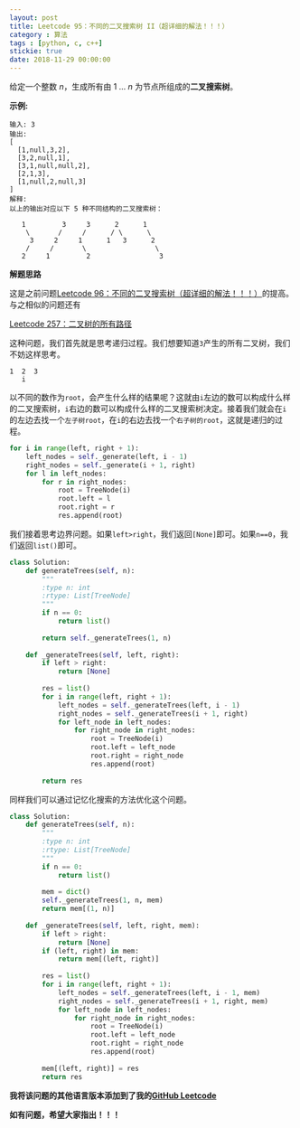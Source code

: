 ```yaml
---
layout: post
title: Leetcode 95：不同的二叉搜索树 II（超详细的解法！！！）
category : 算法
tags : [python, c, c++]
stickie: true
date: 2018-11-29 00:00:00
---
```


给定一个整数 *n*，生成所有由 1 ... *n* 为节点所组成的**二叉搜索树**。

**示例:**

```
输入: 3
输出:
[
  [1,null,3,2],
  [3,2,null,1],
  [3,1,null,null,2],
  [2,1,3],
  [1,null,2,null,3]
]
解释:
以上的输出对应以下 5 种不同结构的二叉搜索树：

   1         3     3      2      1
    \       /     /      / \      \
     3     2     1      1   3      2
    /     /       \                 \
   2     1         2                 3
```

**解题思路**

这是之前问题[Leetcode 96：不同的二叉搜索树（超详细的解法！！！）](https://blog.csdn.net/qq_17550379/article/details/84632621)的提高。与之相似的问题还有

[Leetcode 257：二叉树的所有路径](https://blog.csdn.net/qq_17550379/article/details/82144047)

这种问题，我们首先就是思考递归过程。我们想要知道`3`产生的所有二叉树，我们不妨这样思考。

```
1  2  3
   i
```

以不同的数作为`root`，会产生什么样的结果呢？这就由`i`左边的数可以构成什么样的二叉搜索树，`i`右边的数可以构成什么样的二叉搜索树决定。接着我们就会在`i`的左边去找一个`左子树root`，在`i`的右边去找一个`右子树的root`，这就是递归的过程。

```python
for i in range(left, right + 1):
    left_nodes = self._generate(left, i - 1)
    right_nodes = self._generate(i + 1, right)
    for l in left_nodes:
        for r in right_nodes:
            root = TreeNode(i)
            root.left = l
            root.right = r
            res.append(root)
```

我们接着思考边界问题。如果`left>right`，我们返回`[None]`即可。如果`n==0`，我们返回`list()`即可。	

```python
class Solution:
    def generateTrees(self, n):
        """
        :type n: int
        :rtype: List[TreeNode]
        """
        if n == 0:
            return list()
        
        return self._generateTrees(1, n)
        
    def _generateTrees(self, left, right):
        if left > right:
            return [None]
        
        res = list()
        for i in range(left, right + 1):
            left_nodes = self._generateTrees(left, i - 1)
            right_nodes = self._generateTrees(i + 1, right)
            for left_node in left_nodes:
                for right_node in right_nodes:
                    root = TreeNode(i)
                    root.left = left_node
                    root.right = right_node
                    res.append(root)
                    
        return res
```

同样我们可以通过记忆化搜索的方法优化这个问题。

```python
class Solution:
    def generateTrees(self, n):
        """
        :type n: int
        :rtype: List[TreeNode]
        """
        if n == 0:
            return list()
        
        mem = dict()
        self._generateTrees(1, n, mem)
        return mem[(1, n)]
        
    def _generateTrees(self, left, right, mem):
        if left > right:
            return [None]
        if (left, right) in mem:
            return mem[(left, right)]
        
        res = list()
        for i in range(left, right + 1):
            left_nodes = self._generateTrees(left, i - 1, mem)
            right_nodes = self._generateTrees(i + 1, right, mem)
            for left_node in left_nodes:
                for right_node in right_nodes:
                    root = TreeNode(i)
                    root.left = left_node
                    root.right = right_node
                    res.append(root)
                    
        mem[(left, right)] = res
        return res
```

**我将该问题的其他语言版本添加到了我的[GitHub Leetcode](https://github.com/luliyucoordinate/Leetcode)**

**如有问题，希望大家指出！！！**